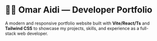 # 🧑‍💻 Omar Aidi — Developer Portfolio

A modern and responsive portfolio website built with **Vite/React/Ts** and **Tailwind CSS** to showcase my projects, skills, and experience as a full-stack web developer.
